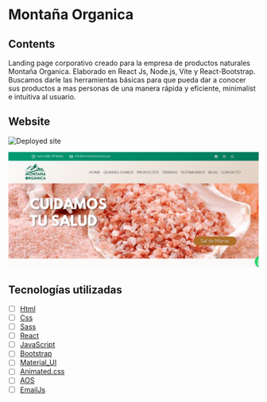 # Montaña Organica

## Contents

Landing page corporativo creado para la empresa de productos naturales Montaña Organica. Elaborado en React Js, Node.js, Vite y React-Bootstrap.
 Buscamos darle las herramientas básicas para que pueda dar a conocer sus productos a mas personas de una manera rápida y eficiente, minimalist e intuitiva al usuario.

## Website

![Deployed site](https://montanaorganicaperu.netlify.app/)

![Alt text](src/assets/images/montana_organica_screenshot.png)

## Tecnologías utilizadas

- [ ] [Html](Html)
- [ ] [Css](Css)
- [ ] [Sass](Sass)
- [ ] [React](React)
- [ ] [JavaScript](JavaScript)
- [ ] [Bootstrap](Bootstrap)
- [ ] [Material_UI](Material-UI)
- [ ] [Animated.css](Animated.css)
- [ ] [AOS](AOS-Scroll-Animation)
- [ ] [EmailJs](EmailJs)
